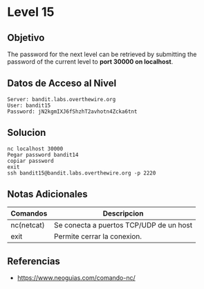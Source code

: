 # Level 15
## Objetivo
The password for the next level can be retrieved by submitting the password of the current level to **port 30000 on localhost**.
## Datos de Acceso al Nivel
```
Server: bandit.labs.overthewire.org
User: bandit15
Password: jN2kgmIXJ6fShzhT2avhotn4Zcka6tnt

```

## Solucion

```Bash:
nc localhost 30000
Pegar password bandit14
copiar password
exit
ssh bandit15@bandit.labs.overthewire.org -p 2220
```

## Notas Adicionales
|**Comandos**|**Descripcion**|
|--------|-------------|
|nc(netcat)|Se conecta a puertos TCP/UDP de un host|
|exit|Permite cerrar la conexion.|


## Referencias
* https://www.neoguias.com/comando-nc/
